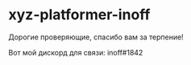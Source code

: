 # xyz-platformer-inoff

Дорогие проверяющие, спасибо вам за терпение!

Вот мой дискорд для связи: inoff#1842
